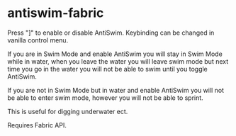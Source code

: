 # antiswim-fabric

Press "]" to enable or disable AntiSwim. Keybinding can be changed in vanilla control menu.

If you are in Swim Mode and enable AntiSwim you will stay in Swim Mode while in water, 
when you leave the water you will leave swim mode but next time you go in the water you will not be able to swim
until you toggle AntiSwim.

If you are not in Swim Mode but in water and enable AntiSwim you will not be able to enter swim mode, 
however you will not be able to sprint.

This is useful for digging underwater ect.

Requires Fabric API.
